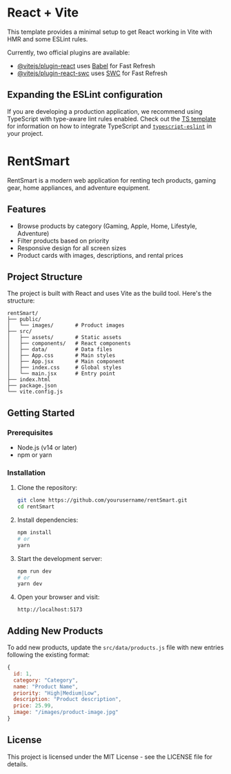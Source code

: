 # React + Vite

This template provides a minimal setup to get React working in Vite with HMR and some ESLint rules.

Currently, two official plugins are available:

- [@vitejs/plugin-react](https://github.com/vitejs/vite-plugin-react/blob/main/packages/plugin-react) uses [Babel](https://babeljs.io/) for Fast Refresh
- [@vitejs/plugin-react-swc](https://github.com/vitejs/vite-plugin-react/blob/main/packages/plugin-react-swc) uses [SWC](https://swc.rs/) for Fast Refresh

## Expanding the ESLint configuration

If you are developing a production application, we recommend using TypeScript with type-aware lint rules enabled. Check out the [TS template](https://github.com/vitejs/vite/tree/main/packages/create-vite/template-react-ts) for information on how to integrate TypeScript and [`typescript-eslint`](https://typescript-eslint.io) in your project.

# RentSmart

RentSmart is a modern web application for renting tech products, gaming gear, home appliances, and adventure equipment.

## Features

- Browse products by category (Gaming, Apple, Home, Lifestyle, Adventure)
- Filter products based on priority
- Responsive design for all screen sizes
- Product cards with images, descriptions, and rental prices

## Project Structure

The project is built with React and uses Vite as the build tool. Here's the structure:

```
rentSmart/
├── public/
│   └── images/       # Product images
├── src/
│   ├── assets/       # Static assets
│   ├── components/   # React components
│   ├── data/         # Data files
│   ├── App.css       # Main styles
│   ├── App.jsx       # Main component
│   ├── index.css     # Global styles
│   └── main.jsx      # Entry point
├── index.html
├── package.json
└── vite.config.js
```

## Getting Started

### Prerequisites

- Node.js (v14 or later)
- npm or yarn

### Installation

1. Clone the repository:

   ```bash
   git clone https://github.com/yourusername/rentSmart.git
   cd rentSmart
   ```

2. Install dependencies:

   ```bash
   npm install
   # or
   yarn
   ```

3. Start the development server:

   ```bash
   npm run dev
   # or
   yarn dev
   ```

4. Open your browser and visit:
   ```
   http://localhost:5173
   ```

## Adding New Products

To add new products, update the `src/data/products.js` file with new entries following the existing format:

```javascript
{
  id: 1,
  category: "Category",
  name: "Product Name",
  priority: "High|Medium|Low",
  description: "Product description",
  price: 25.99,
  image: "/images/product-image.jpg"
}
```

## License

This project is licensed under the MIT License - see the LICENSE file for details.
